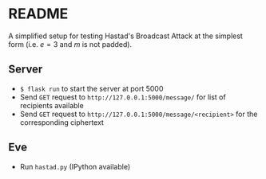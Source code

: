 # README

A simplified setup for testing Hastad's Broadcast Attack at the simplest form (i.e. $e = 3$ and $m$ is not padded).

## Server

- `$ flask run` to start the server at port 5000
- Send `GET` request to `http://127.0.0.1:5000/message/` for list of recipients available
- Send `GET` request to `http://127.0.0.1:5000/message/<recipient>` for the corresponding ciphertext

## Eve

- Run `hastad.py` (IPython available)
